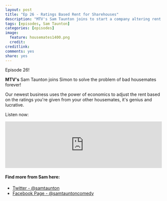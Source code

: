 ```yaml
---
layout: post
title: "Ep 26 - Ratings Based Rent for Sharehouses"
description: "MTV's Sam Taunton joins to start a company altering rent based on the ratings of your housemates"
tags: [episodes, Sam Taunton]
categories: [episodes]
image:
  feature: housemates1400.png
  credit: 
creditlink:
comments: yes
share: yes
---
```


Episode 26!

**MTV's** Sam Taunton joins Simon to solve the problem of bad housemates forever!

Our newest business uses the power of economics to adjust the rent based on the ratings you're given from your other housemates, it's genius and lucrative.

Listen now:

<iframe src="https://www.omnycontent.com/w/player/?orgId=f74cc2ac-5cea-4914-99d8-a67c008ca26e&programId=df7f3c35-9d13-4dc2-baa6-a67c008d8993&clipId=e180a30e-c3f0-4a48-aac8-a6fc0001b9a6" width="100%" height="150px" frameborder="0"></iframe>

#### Find more from Sam here:

+ [Twitter - @samtaunton](https://twitter.com/samtaunton)
+ [Facebook Page - @samtauntoncomedy](https://www.facebook.com/samtauntoncomedy/?fref=ts)